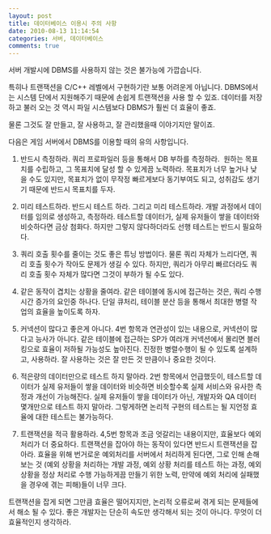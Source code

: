 ```yaml
---
layout: post
title: 데이터베이스 이용시 주의 사항
date: 2010-08-13 11:14:54
categories: 서버, 데이터베이스
comments: true
---
```


서버 개발시에 DBMS를 사용하지 않는 것은 불가능에 가깝습니다. 

특히나 트랜잭션을 C/C++ 레벨에서 구현하기란 보통 어려운게 아닙니다. DBMS에서는 시스템 단에서 지원해주기 때문에 손쉽게 트랜잭션을 사용 할 수 있죠. 데이터를 저장하고 불러 오는 것 역시 파일 시스템보다 DBMS가 훨씬 더 효율이 좋죠.

물론 그것도 잘 만들고, 잘 사용하고, 잘 관리했을때 이야기지만 말이죠.

다음은 게임 서버에서 DBMS를 이용할 때의 유의 사항입니다.

1. 반드시 측정하라.
쿼리 프로파일러 등을 통해서 DB 부하를 측정하라. 
원하는 목표치를 수립하고, 그 목표치에 달성 할 수 있게끔 노력하라.
목표치가 너무 높거나 낮을 수도 있지만, 목표치가 없이 무작정 빠르게보다 동기부여도 되고, 성취감도 생기기 때문에 반드시 목표치를 두자.

2. 미리 테스트하라.
반드시 테스트 하라. 그리고 미리 테스트하라.
개발 과정에서 데이터를 임의로 생성하고, 측정하라.
테스트할 데이터가, 실제 유저들이 쌓을 데이터와 비슷하다면 금상 첨화다.
하지만 그렇지 않다하더라도 선행 테스트는 반드시 필요하다.

3. 쿼리 호출 횟수를 줄이는 것도 좋은 튜닝 방법이다.
물론 쿼리 자체가 느리다면, 쿼리 호출 횟수가 작아도 문제가 생길 수 있다.
하지만, 쿼리가 아무리 빠르더라도 쿼리 호출 횟수 자체가 많다면 그것이 부하가 될 수도 있다.

4. 같은 동작이 겹치는 상황을 줄여라.
같은 테이블에 동시에 접근하는 것은, 쿼리 수행시간 증가의 요인중 하나다.
단일 큐처리, 테이블 분산 등을 통해서 최대한 병렬 작업의 효율을 높이도록 하자.

5. 커넥션이 많다고 좋은게 아니다.
4번 항목과 연관성이 있는 내용으로, 커넥션이 많다고 능사가 아니다.
같은 테이블에 접근하는 SP가 여러개 커넥션에서 몰리면 블러킹으로 효율이 저하될 가능성도 높아진다.
진정한 병렬수행이 될 수 있도록 설계하고, 사용하라.
잘 사용하는 것은 잘 만든 것 만큼이나 중요한 것이다.

6. 적은량의 데이터만으로 테스트 하지 말아라.
2번 항목에서 언급했듯이, 테스트할 데이터가 실제 유저들이 쌓을 데이터와 비슷하면 비슷할수록 실제 서비스와 유사한 측정과 개선이 가능해진다.
실제 유저들이 쌓을 데이터가 아닌, 개발자와 QA 데이터 몇개만으로 테스트 하지 말아라. 그렇게하면 논리적 구현의 테스트는 될 지언정 효율에 대한 테스트는 불가능하다.

7. 트랜잭션을 적극 활용하라.
4,5번 항목과 조금 엇갈리는 내용이지만, 효율보다 예외처리가 더 중요하다.
트랜잭션을 잡아야 하는 동작이 있다면 반드시 트랜잭션을 잡아라. 효율을 위해 번거로운 예외처리를 서버에서 처리하게 된다면, 그로 인해 손해 보는 것 (예외 상황을 처리하는 개발 과정, 예외 상황 처리를 테스트 하는 과정, 예외 상황을 정상 처리로 수행 가능하게끔 만들기 위한 노력, 만약에 예외 처리에 실패했을 경우에 겪는 피해)들이 너무 크다.

트랜잭션을 잡게 되면 그만큼 효율은 떨어지지만, 논리적 오류로써 겪게 되는 문제들에서 해소 될 수 있다.
좋은 개발자는 단순히 속도만 생각해서 되는 것이 아니다. 무엇이 더 효율적인지 생각하라. 
